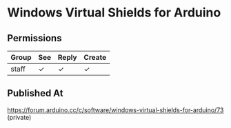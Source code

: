 # Windows Virtual Shields for Arduino

## Permissions

| Group | See | Reply | Create |
| ----- | --- | ----- | ------ |
| staff | ✓   | ✓     | ✓      |

## Published At

https://forum.arduino.cc/c/software/windows-virtual-shields-for-arduino/73 (private)
